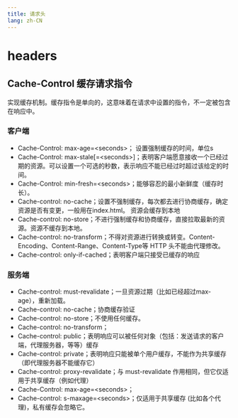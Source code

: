 ```yaml
---
title: 请求头
lang: zh-CN
---
```


# headers
## Cache-Control 缓存请求指令
实现缓存机制。缓存指令是单向的，这意味着在请求中设置的指令，不一定被包含在响应中。

### 客户端
* Cache-Control: max-age=\<seconds\>； 设置强制缓存的时间，单位s
* Cache-Control: max-stale[=\<seconds\>]；表明客户端愿意接收一个已经过期的资源。可以设置一个可选的秒数，表示响应不能已经过时超过该给定的时间。
* Cache-Control: min-fresh=\<seconds\>；能够容忍的最小新鲜度（缓存时长）。
* Cache-control: no-cache；设置不强制缓存，每次都去进行协商缓存，确定资源是否有变更，一般用在index.html。 资源会缓存到本地
* Cache-control: no-store；不进行强制缓存和协商缓存，直接拉取最新的资源。资源不缓存到本地。
* Cache-control: no-transform；不得对资源进行转换或转变。Content-Encoding、Content-Range、Content-Type等 HTTP 头不能由代理修改。
* Cache-control: only-if-cached；表明客户端只接受已缓存的响应

### 服务端
* Cache-control: must-revalidate；一旦资源过期（比如已经超过max-age），重新加载。
* Cache-control: no-cache；协商缓存验证
* Cache-control: no-store；不使用任何缓存。
* Cache-control: no-transform；
* Cache-control: public；表明响应可以被任何对象（包括：发送请求的客户端，代理服务器，等等）缓存
* Cache-control: private；表明响应只能被单个用户缓存，不能作为共享缓存（即代理服务器不能缓存它）
* Cache-control: proxy-revalidate；与 must-revalidate 作用相同，但它仅适用于共享缓存（例如代理）
* Cache-Control: max-age=\<seconds\>；
* Cache-control: s-maxage=\<seconds\>；仅适用于共享缓存 (比如各个代理)，私有缓存会忽略它。